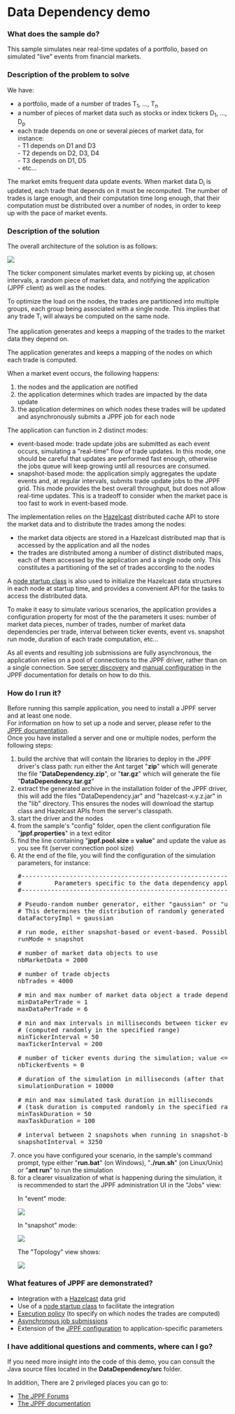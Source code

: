# Data Dependency demo

<h3>What does the sample do?</h3>
<p>This sample simulates near real-time updates of a portfolio, based on simulated "live" events from financial markets.

<h3>Description of the problem to solve</h3>
We have:
<ul class="samplesList">
  <li>a portfolio, made of a number of trades T<sub>1</sub>, ..., T<sub>n</sub></li>
  <li>a number of pieces of market data such as stocks or index tickers D<sub>1</sub>, ..., D<sub>p</sub></li>
  <li>each trade depends on one or several pieces of market data, for instance:<br>
    - T1 depends on D1 and D3<br>
    - T2 depends on D2, D3, D4<br>
    - T3 depends on D1, D5<br>
    - etc...
  </li>
</ul>
The market emits frequent data update events. When market data D<sub>i</sub> is updated, each trade that depends on it must be recomputed.
The number of trades is large enough, and their computation time long enough, that their computation must be distributed over a number of nodes, in order to keep up with the pace of market events.

<h3>Description of the solution</h3>
The overall architecture of the solution is as follows:
<p><img src="../shared/images/DataDependencyArchitecture.gif" border="0"/>
<p>The ticker component simulates market events by picking up, at chosen intervals, a random piece of market data, and notifying the application (JPPF client) as well as the nodes.
<p>To optimize the load on the nodes, the trades are partitioned into multiple groups, each group being associated with a single node. This implies that any trade T<sub>i</sub> will always be computed on the same node.
<p>The application generates and keeps a mapping of the trades to the market data they depend on.
<p>The application generates and keeps a mapping of the nodes on which each trade is computed.
<p>When a market event occurs, the following happens:
<ol class="samplesList">
  <li>the nodes and the application are notified</li>
  <li>the application determines which trades are impacted by the data update</li>
  <li>the application determines on which nodes these trades will be updated and asynchronously submits a JPPF job for each node</li>
</ol>
The application can function in 2 distinct modes:
<ul  class="samplesList">
  <li>event-based mode: trade update jobs are submitted as each event occurs, simulating a "real-time" flow of trade updates.
      In this mode, one should be careful that updates are performed fast enough, otherwise the jobs queue will keep growing until all resources are consumed.</li>
  <li>snapshot-based mode: the application simply aggregates the update events and, at regular intervals, submits trade update jobs to the JPPF grid.
      This mode provides the best overall throughput, but does not allow real-time updates. This is a tradeoff to consider when the market pace is too fast to work in event-based mode.</li>
</ul>
<p>The implementation relies on the <a href="http://www.hazelcast.com">Hazelcast</a> distributed cache API to store the market data and to distribute the trades among the nodes:
<ul class="samplesList">
  <li>the market data objects are stored in a Hazelcast distributed map that is accessed by the application and all the nodes</li>
  <li>the trades are distributed among a number of distinct distributed maps, each of them accessed by the application and a single node only. This constitutes a partitioning of the set of trades according to the nodes</li>
</ul>
<p>A <a href="https://www.jppf.org/doc/6.2/index.php?title=JPPF_startup_classes#Node_startup_classes">node startup class</a> is also used to initialize the Hazelcast data structures in each node at startup time, and provides a convenient API for the tasks to access the distributed data.
<p>To make it easy to simulate various scenarios, the application provides a configuration property for most of the the parameters it uses:
number of market data pieces, number of trades, number of market data dependencies per trade, interval between ticker events, event vs. snapshot run mode, duration of each trade computation, etc...
<p>As all events and resulting job submissions are fully asynchronous, the application relies on a pool of connections to the JPPF driver, rather than on a single connection.
See <a href="https://www.jppf.org/doc/6.2/index.php?title=Client_and_administration_console_configuration#Server_discovery">server discovery</a> and
<a href="https://www.jppf.org/doc/6.2/index.php?title=Client_and_administration_console_configuration#Manual_network_configuration">manual configuration</a> in the JPPF documentation for details on how to do this.

<h3>How do I run it?</h3>
Before running this sample application, you need to install a JPPF server and at least one node.<br>
For information on how to set up a node and server, please refer to the <a href="https://www.jppf.org/doc/6.2/index.php?title=Introduction">JPPF documentation</a>.<br>
Once you have installed a server and one or multiple nodes, perform the following steps:
<ol class="samplesList">
  <li>build the archive that will contain the libraries to deploy in the JPPF driver's class path: run either the Ant target "<b>zip</b>" which will generate the file "<b>DataDependency.zip</b>",
  or "<b>tar.gz</b>" which will generate the file "<b>DataDependency.tar.gz</b>"</li>
  <li>extract the generated archive in the installation folder of the JPPF driver, this will add the files "DataDependency.jar" and "hazelcast-x.y.z.jar" in the "lib" directory. This ensures the nodes will download the startup class and Hazelcast APIs from the server's classpath.</li>
  <li>start the driver and the nodes</li>
  <li>from the sample's "config" folder, open the client configuration file "<b>jppf.properties</b>" in a text editor</li>
  <li>find the line containing "<b>jppf.pool.size = value</b>" and update the value as you see fit (server connection pool size)</li>
  <li>At the end of the file, you will find the configuration of the simulation parameters, for instance:

<pre class="prettyprint lang-conf">
#------------------------------------------------------------------------------#
#         Parameters specific to the data dependency application               #
#------------------------------------------------------------------------------#

# Pseudo-random number generator, either "gaussian" or "uniform" (the default).
# This determines the distribution of randomly generated data
dataFactoryImpl = gaussian

# run mode, either snapshot-based or event-based. Possible values: event | snapshot
runMode = snapshot

# number of market data objects to use
nbMarketData = 2000

# number of trade objects
nbTrades = 4000

# min and max number of market data object a trade depends on (randomly chosen)
minDataPerTrade = 1
maxDataPerTrade = 6

# min and max intervals in milliseconds between ticker events
# (computed randomly in the specified range)
minTickerInterval = 50
maxTickerInterval = 200

# number of ticker events during the simulation; value <= 0 means no limit
nbTickerEvents = 0

# duration of the simulation in milliseconds (after that the ticker stops emitting events)
simulationDuration = 10000

# min and max simulated task duration in milliseconds
# (task duration is computed randomly in the specified range)
minTaskDuration = 50
maxTaskDuration = 100

# interval between 2 snapshots when running in snapshot-based mode
snapshotInterval = 3250
</pre>

  </li>
  <li>once you have configured your scenario, in the sample's command prompt, type either "<b>run.bat</b>" (on Windows), "<b>./run.sh</b>" (on Linux/Unix) or "<b>ant run</b>" to run the simulation</li>
  <li>for a clearer visualization of what is happening during the simulation, it is recommended to start the JPPF administration UI in  the "Jobs" view:<br/>
    <p>In "event" mode:
    <p><img src="images/Jobs-Event.gif"/>
    <p>In "snapshot" mode: <br/>
    <p><img src="images/Jobs-Snapshot.gif"/>
    <p>The "Topology" view shows:
    <p><img src="images/Topology.gif"/>
  </li>
</ol>

<h3>What features of JPPF are demonstrated?</h3>
<ul>
  <li>Integration with a <a href="http://www.hazelcast.com">Hazelcast</a> data grid</li>
  <li>Use of a <a href="https://www.jppf.org/doc/6.2/index.php?title=JPPF_startup_classes#Node_startup_classes">node startup class</a> to facilitate the integration</li>
  <li><a href="https://www.jppf.org/doc/6.2/index.php?title=Job_Service_Level_Agreement#Execution_policy">Execution policy</a> (to specify on which nodes the trades are computed)</li>
  <li><a href="https://www.jppf.org/doc/6.2/index.php?title=Dealing_with_jobs#Non-blocking_jobs">Asynchronous job submissions</a></li>
  <li>Extension of the <a href="https://www.jppf.org/doc/6.2/index.php?title=The_JPPF_configuration_API">JPPF configuration</a> to application-specific parameters</li>
</ul>

<h3>I have additional questions and comments, where can I go?</h3>
<p>If you need more insight into the code of this demo, you can consult the Java source files located in the <b>DataDependency/src</b> folder.
<p>In addition, There are 2 privileged places you can go to:
<ul>
  <li><a href="https://www.jppf.org/forums">The JPPF Forums</a></li>
  <li><a href="https://www.jppf.org/doc/6.2">The JPPF documentation</a></li>
</ul>

